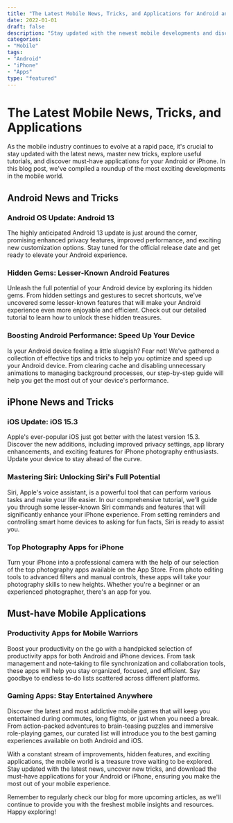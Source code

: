 ```yaml
---
title: "The Latest Mobile News, Tricks, and Applications for Android and iPhone"
date: 2022-01-01
draft: false
description: "Stay updated with the newest mobile developments and discover handy tricks, tutorials, and must-have applications for both Android and iPhone devices."
categories: 
- "Mobile"
tags: 
- "Android"
- "iPhone"
- "Apps"
type: "featured"
---
```


# The Latest Mobile News, Tricks, and Applications

As the mobile industry continues to evolve at a rapid pace, it's crucial to stay updated with the latest news, master new tricks, explore useful tutorials, and discover must-have applications for your Android or iPhone. In this blog post, we've compiled a roundup of the most exciting developments in the mobile world.

## Android News and Tricks

### Android OS Update: Android 13

The highly anticipated Android 13 update is just around the corner, promising enhanced privacy features, improved performance, and exciting new customization options. Stay tuned for the official release date and get ready to elevate your Android experience.

### Hidden Gems: Lesser-Known Android Features

Unleash the full potential of your Android device by exploring its hidden gems. From hidden settings and gestures to secret shortcuts, we've uncovered some lesser-known features that will make your Android experience even more enjoyable and efficient. Check out our detailed tutorial to learn how to unlock these hidden treasures.

### Boosting Android Performance: Speed Up Your Device

Is your Android device feeling a little sluggish? Fear not! We've gathered a collection of effective tips and tricks to help you optimize and speed up your Android device. From clearing cache and disabling unnecessary animations to managing background processes, our step-by-step guide will help you get the most out of your device's performance.

## iPhone News and Tricks

### iOS Update: iOS 15.3

Apple's ever-popular iOS just got better with the latest version 15.3. Discover the new additions, including improved privacy settings, app library enhancements, and exciting features for iPhone photography enthusiasts. Update your device to stay ahead of the curve.

### Mastering Siri: Unlocking Siri's Full Potential

Siri, Apple's voice assistant, is a powerful tool that can perform various tasks and make your life easier. In our comprehensive tutorial, we'll guide you through some lesser-known Siri commands and features that will significantly enhance your iPhone experience. From setting reminders and controlling smart home devices to asking for fun facts, Siri is ready to assist you.

### Top Photography Apps for iPhone

Turn your iPhone into a professional camera with the help of our selection of the top photography apps available on the App Store. From photo editing tools to advanced filters and manual controls, these apps will take your photography skills to new heights. Whether you're a beginner or an experienced photographer, there's an app for you.

## Must-have Mobile Applications

### Productivity Apps for Mobile Warriors

Boost your productivity on the go with a handpicked selection of productivity apps for both Android and iPhone devices. From task management and note-taking to file synchronization and collaboration tools, these apps will help you stay organized, focused, and efficient. Say goodbye to endless to-do lists scattered across different platforms.

### Gaming Apps: Stay Entertained Anywhere

Discover the latest and most addictive mobile games that will keep you entertained during commutes, long flights, or just when you need a break. From action-packed adventures to brain-teasing puzzles and immersive role-playing games, our curated list will introduce you to the best gaming experiences available on both Android and iOS.

With a constant stream of improvements, hidden features, and exciting applications, the mobile world is a treasure trove waiting to be explored. Stay updated with the latest news, uncover new tricks, and download the must-have applications for your Android or iPhone, ensuring you make the most out of your mobile experience.

Remember to regularly check our blog for more upcoming articles, as we'll continue to provide you with the freshest mobile insights and resources. Happy exploring!
